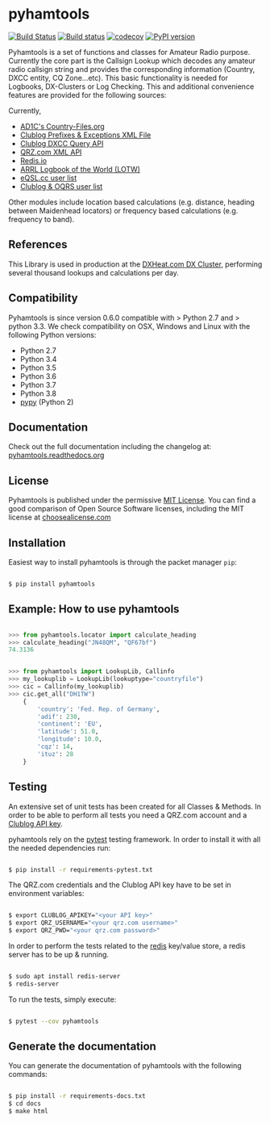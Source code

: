 # pyhamtools

[![Build Status](https://travis-ci.com/dh1tw/pyhamtools.svg?branch=master)](https://travis-ci.com/dh1tw/pyhamtools)
[![Build status](https://ci.appveyor.com/api/projects/status/8rfgr7x6w1arixrh?svg=true)](https://ci.appveyor.com/project/dh1tw/pyhamtools)
[![codecov](https://codecov.io/gh/dh1tw/pyhamtools/branch/master/graph/badge.svg)](https://codecov.io/gh/dh1tw/pyhamtools)
[![PyPI version](https://badge.fury.io/py/pyhamtools.svg)](https://badge.fury.io/py/pyhamtools)

Pyhamtools is a set of functions and classes for Amateur Radio purpose.
Currently the core part is the Callsign Lookup which decodes any amateur radio
callsign string and provides the corresponding information (Country, DXCC
entity, CQ Zone...etc). This basic functionality is needed for Logbooks,
DX-Clusters or Log Checking. This and additional convenience features are
provided for the following sources:

Currently,
* [AD1C's Country-Files.org](http://country-files.org)
* [Clublog Prefixes & Exceptions XML File](https://clublog.freshdesk.com/support/articles/54902-downloading-the-prefixes-and-exceptions-as)
* [Clublog DXCC Query API](http://clublog.freshdesk.com/support/articles/54904-how-to-query-club-log-for-dxcc)
* [QRZ.com XML API](http://www.qrz.com/XML/current_spec.html)
* [Redis.io](http://redis.io)
* [ARRL Logbook of the World (LOTW)](http://https://lotw.arrl.org)
* [eQSL.cc user list](https://www.eqsl.cc)
* [Clublog & OQRS user list](http://clublog.freshdesk.com/support/solutions/articles/3000064883-list-of-club-log-and-lotw-users)

Other modules include location based calculations (e.g. distance,
heading between Maidenhead locators) or frequency based calculations
(e.g. frequency to band).

## References

This Library is used in production at the [DXHeat.com DX Cluster](https://dxheat.com), performing several thousand lookups and calculations per day.

## Compatibility

Pyhamtools is since version 0.6.0 compatible with > Python 2.7 and > python 3.3.
We check compatibility on OSX, Windows and Linux with the following Python
versions:

* Python 2.7
* Python 3.4
* Python 3.5
* Python 3.6
* Python 3.7
* Python 3.8
* [pypy](https://pypy.org/) (Python 2)

## Documentation

Check out the full documentation including the changelog at:
[pyhamtools.readthedocs.org](http://pyhamtools.readthedocs.org/en/latest/index.html)

## License

Pyhamtools is published under the permissive [MIT License](http://choosealicense.com/licenses/mit/). You can find a good comparison of
Open Source Software licenses, including the MIT license at [choosealicense.com](http://choosealicense.com/licenses/)

## Installation

Easiest way to install pyhamtools is through the packet manager `pip`:

```bash

$ pip install pyhamtools

```

## Example: How to use pyhamtools

``` python

>>> from pyhamtools.locator import calculate_heading
>>> calculate_heading("JN48QM", "QF67bf")
74.3136


>>> from pyhamtools import LookupLib, Callinfo
>>> my_lookuplib = LookupLib(lookuptype="countryfile")
>>> cic = Callinfo(my_lookuplib)
>>> cic.get_all("DH1TW")
    {
        'country': 'Fed. Rep. of Germany',
        'adif': 230,
        'continent': 'EU',
        'latitude': 51.0,
        'longitude': 10.0,
        'cqz': 14,
        'ituz': 28
    }

```

## Testing

An extensive set of unit tests has been created for all Classes & Methods.
In order to be able to perform all tests you need a QRZ.com account and a
[Clublog API key](http://clublog.freshdesk.com/support/solutions/articles/54910-api-keys).

pyhamtools rely on the [pytest](https://docs.pytest.org/en/latest/) testing
framework. In order to install it with all the needed dependencies run:

```bash

$ pip install -r requirements-pytest.txt

```

The QRZ.com credentials and the Clublog API key have to be set in environment
variables:

```bash

$ export CLUBLOG_APIKEY="<your API key>"
$ export QRZ_USERNAME="<your qrz.com username>"
$ export QRZ_PWD="<your qrz.com password>"

```

In order to perform the tests related to the [redis](https://redis.io/) key/value
store, a redis server has to be up & running.

```bash

$ sudo apt install redis-server
$ redis-server

```

To run the tests, simply execute:

```bash

$ pytest --cov pyhamtools

```

## Generate the documentation

You can generate the documentation of pyhamtools with the following commands:

```bash

$ pip install -r requirements-docs.txt
$ cd docs
$ make html

```